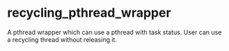 # recycling_pthread_wrapper
A pthread wrapper which can use a pthread with task status. User can use a recycling thread without releasing it. 
